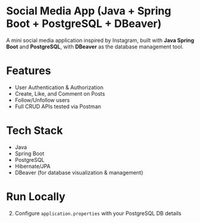 #  Social Media App (Java + Spring Boot + PostgreSQL + DBeaver)

A mini social media application inspired by Instagram, built with **Java Spring Boot** and **PostgreSQL**, with **DBeaver** as the database management tool.

# Features
- User Authentication & Authorization
- Create, Like, and Comment on Posts
- Follow/Unfollow users
- Full CRUD APIs tested via Postman

# Tech Stack
- Java
- Spring Boot
- PostgreSQL
- Hibernate/JPA
- DBeaver (for database visualization & management)

# Run Locally
2. Configure `application.properties` with your PostgreSQL DB details  
   
